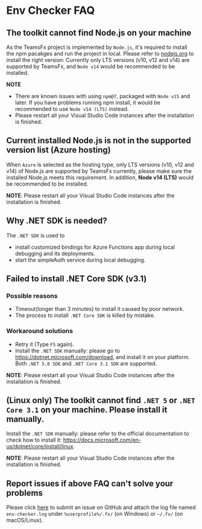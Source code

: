# Env Checker FAQ

## The toolkit cannot find Node.js on your machine

As the TeamsFx project is implemented by `Node.js`, it's required to install the npm pacakges and run the project in local. Please refer to [nodejs.org](https://nodejs.org/) to install the right version: Currently only LTS versions (v10, v12 and v14) are supported by TeamsFx, and `Node v14` would be recommended to be installed.

**NOTE**
* There are known issues with using `npm@7`, packaged with `Node v15` and later. If you have problems running npm install, it would be recommended to use `Node v14 (LTS)` instead.
* Please restart all your Visual Studio Code instances after the installation is finished.

## Current installed Node.js is not in the supported version list (Azure hosting)

 When `Azure` is selected as the hosting type, only LTS versions (v10, v12 and v14) of Node.js are supported by TeamsFx currently, please make sure the installed Node.js meets this requirement. In addition, **Node v14 (LTS)** would be recommended to be installed.

**NOTE**: Please restart all your Visual Studio Code instances after the installation is finished.

## Why .NET SDK is needed?

The `.NET SDK` is used to
* install customized bindings for Azure Functions app during local debugging and its deployments. 
* start the simpleAuth service during local debugging.

## Failed to install .NET Core SDK (v3.1)

### Possible reasons
* Timeout(longer than 3 minutes) to install it caused by poor network.
* The process to install `.NET Core SDK` is killed by mistake.

### Workaround solutions
* Retry it (Type `F5` again).
* Install the `.NET SDK` manually: please go to https://dotnet.microsoft.com/download, and install it on your platform. Both `.NET 5.0 SDK` and `.NET Core 3.1 SDK` are supported.

**NOTE**: Please restart all your Visual Studio Code instances after the installation is finished.

## (Linux only) The toolkit cannot find `.NET 5` or `.NET Core 3.1` on your machine. Please install it manually.

Install the `.NET SDK` manually: please refer to the official documentation to check how to install it: https://docs.microsoft.com/en-us/dotnet/core/install/linux.

**NOTE**: Please restart all your Visual Studio Code instances after the installation is finished.

## Report issues if above FAQ can't solve your problems

Please click [here](https://github.com/OfficeDev/TeamsFx/issues/new) to submit an issue on GitHub and attach the log file named `env-checker.log` under `%userprofile%/.fx/` (on Windows) or `~/.fx/` (on macOS/Linux).
